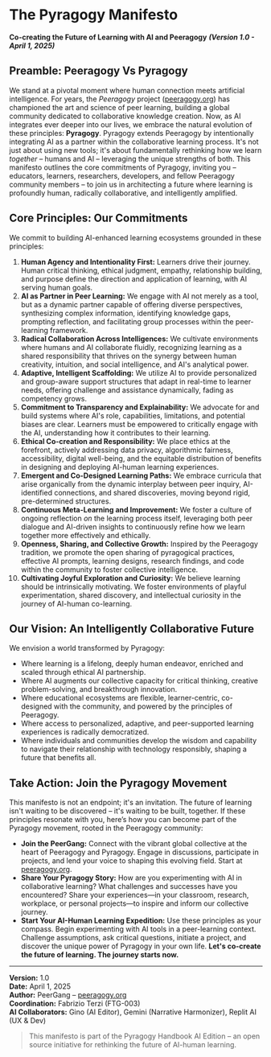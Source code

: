 # The Pyragogy Manifesto
**Co-creating the Future of Learning with AI and Peeragogy**
***(Version 1.0 - April 1, 2025)***
## Preamble: Peeragogy Vs Pyragogy
We stand at a pivotal moment where human connection meets artificial intelligence. For years, the *Peeragogy* project ([peeragogy.org](https://peeragogy.org)) has championed the art and science of peer learning, building a global community dedicated to collaborative knowledge creation. Now, as AI integrates ever deeper into our lives, we embrace the natural evolution of these principles: **Pyragogy**.
Pyragogy extends Peeragogy by intentionally integrating AI as a partner within the collaborative learning process. It's not just about using new tools; it's about fundamentally rethinking how we learn *together* – humans and AI – leveraging the unique strengths of both. This manifesto outlines the core commitments of Pyragogy, inviting you – educators, learners, researchers, developers, and fellow Peeragogy community members – to join us in architecting a future where learning is profoundly human, radically collaborative, and intelligently amplified.
## Core Principles: Our Commitments
We commit to building AI-enhanced learning ecosystems grounded in these principles:
1.  **Human Agency and Intentionality First:** Learners drive their journey. Human critical thinking, ethical judgment, empathy, relationship building, and purpose define the direction and application of learning, with AI serving human goals.
2.  **AI as Partner in Peer Learning:** We engage with AI not merely as a tool, but as a dynamic partner capable of offering diverse perspectives, synthesizing complex information, identifying knowledge gaps, prompting reflection, and facilitating group processes within the peer-learning framework.
3.  **Radical Collaboration Across Intelligences:** We cultivate environments where humans and AI collaborate fluidly, recognizing learning as a shared responsibility that thrives on the synergy between human creativity, intuition, and social intelligence, and AI's analytical power.
4.  **Adaptive, Intelligent Scaffolding:** We utilize AI to provide personalized and group-aware support structures that adapt in real-time to learner needs, offering challenge and assistance dynamically, fading as competency grows.
5.  **Commitment to Transparency and Explainability:** We advocate for and build systems where AI's role, capabilities, limitations, and potential biases are clear. Learners must be empowered to critically engage with the AI, understanding how it contributes to their learning.
6.  **Ethical Co-creation and Responsibility:** We place ethics at the forefront, actively addressing data privacy, algorithmic fairness, accessibility, digital well-being, and the equitable distribution of benefits in designing and deploying AI-human learning experiences.
7.  **Emergent and Co-Designed Learning Paths:** We embrace curricula that arise organically from the dynamic interplay between peer inquiry, AI-identified connections, and shared discoveries, moving beyond rigid, pre-determined structures.
8.  **Continuous Meta-Learning and Improvement:** We foster a culture of ongoing reflection *on* the learning process itself, leveraging both peer dialogue and AI-driven insights to continuously refine how we learn together more effectively and ethically.
9.  **Openness, Sharing, and Collective Growth:** Inspired by the Peeragogy tradition, we promote the open sharing of pyragogical practices, effective AI prompts, learning designs, research findings, and code within the community to foster collective intelligence.
10. **Cultivating Joyful Exploration and Curiosity:** We believe learning should be intrinsically motivating. We foster environments of playful experimentation, shared discovery, and intellectual curiosity in the journey of AI-human co-learning.
## Our Vision: An Intelligently Collaborative Future
We envision a world transformed by Pyragogy:
* Where learning is a lifelong, deeply human endeavor, enriched and scaled through ethical AI partnership.
* Where AI augments our collective capacity for critical thinking, creative problem-solving, and breakthrough innovation.
* Where educational ecosystems are flexible, learner-centric, co-designed with the community, and powered by the principles of Peeragogy.
* Where access to personalized, adaptive, and peer-supported learning experiences is radically democratized.
* Where individuals and communities develop the wisdom and capability to navigate their relationship with technology responsibly, shaping a future that benefits all.
## Take Action: Join the Pyragogy Movement
This manifesto is not an endpoint; it's an invitation. The future of learning isn't waiting to be discovered – it's waiting to be built, together. If these principles resonate with you, here’s how you can become part of the Pyragogy movement, rooted in the Peeragogy community:
* **Join the PeerGang:** Connect with the vibrant global collective at the heart of Peeragogy and Pyragogy. Engage in discussions, participate in projects, and lend your voice to shaping this evolving field. Start at [peeragogy.org](https://peeragogy.org).
* **Share Your Pyragogy Story:** How are you experimenting with AI in collaborative learning? What challenges and successes have you encountered? Share your experiences—in your classroom, research, workplace, or personal projects—to inspire and inform our collective journey.
* **Start Your AI-Human Learning Expedition:** Use these principles as your compass. Begin experimenting with AI tools in a peer-learning context. Challenge assumptions, ask critical questions, initiate a project, and discover the unique power of Pyragogy in your own life.
**Let's co-create the future of learning. The journey starts now.**
---

**Version:** 1.0  
**Date:** April 1, 2025  
**Author:** PeerGang – [peeragogy.org](https://peeragogy.org)  
**Coordination:** Fabrizio Terzi (FTG-003)  
**AI Collaborators:** Gino (AI Editor), Gemini (Narrative Harmonizer), Replit AI (UX & Dev)

> This manifesto is part of the Pyragogy Handbook AI Edition – an open source initiative for rethinking the future of AI-human learning.
